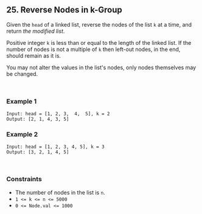 ## 25. Reverse Nodes in k-Group

Given the `head` of a linked list, reverse the nodes of the list `k` at a time, and return *the modified list*.  
  
Positive integer `k` is less than or equal to the length of the linked list. If the number of nodes is not a multiple of `k` then left-out nodes, in the end, should remain as it is.  
  
You may not alter the values in the list's nodes, only nodes themselves may be changed.

<br>

### Example 1

```
Input: head = [1, 2, 3,  4,  5], k = 2
Output: [2, 1, 4, 3, 5]
```

### Example 2

```
Input: head = [1, 2, 3, 4, 5], k = 3
Output: [3, 2, 1, 4, 5]
```

<br>

### Constraints

* The number of nodes in the list is `n`.
* `1 <= k <= n <= 5000`
* `0 <= Node.val <= 1000`

